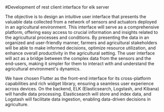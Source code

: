 #Development of rest client interface for elk server

The objective is to design an intuitive user interface that presents the valuable data collected from a network of sensors and actuators deployed in an agricultural environment. This interface will serve as a comprehensive platform, offering easy access to crucial information and insights related to the agricultural processes and conditions. By presenting the data in an organized and user-friendly manner, farmers and agricultural stakeholders will be able to make informed decisions, optimize resource utilization, and enhance overall productivity in the agricultural setting. The user interface will act as a bridge between the complex data from the sensors and the end-users, making it simpler for them to interact with and understand the agricultural environment's dynamics.

We have chosen Flutter as the front-end interface for its cross-platform capabilities and rich widget library, ensuring a seamless user experience across devices. On the backend, ELK (Elasticsearch, Logstash, and Kibana) will handle data processing. Elasticsearch will store and index data, and Logstash will facilitate data ingestion, enabling data-driven decisions in agriculture.
